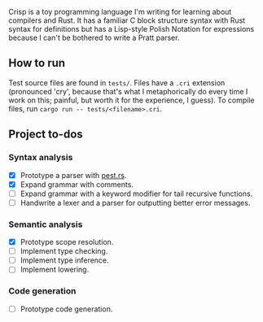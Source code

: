 Crisp is a toy programming language I'm writing for learning about compilers and Rust. It has a familiar C block structure syntax with Rust syntax for definitions but has a Lisp-style Polish Notation for expressions because I can't be bothered to write a Pratt parser.

## How to run
Test source files are found in `tests/`. Files have a `.cri` extension (pronounced 'cry', because that's what I metaphorically do every time I work on this; painful, but worth it for the experience, I guess). To compile files, run `cargo run -- tests/<filename>.cri`.

## Project to-dos
### Syntax analysis
- [x] Prototype a parser with [pest.rs](https://pest.rs).
- [x] Expand grammar with comments.
- [ ] Expand grammar with a keyword modifier for tail recursive functions.
- [ ] Handwrite a lexer and a parser for outputting better error messages.

### Semantic analysis
- [x] Prototype scope resolution.
- [ ] Implement type checking.
- [ ] Implement type inference.
- [ ] Implement lowering.

### Code generation
- [ ] Prototype code generation.